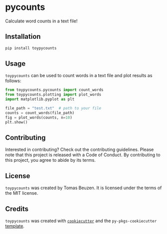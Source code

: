 # pycounts

Calculate word counts in a text file!

## Installation

```bash
pip install toypycounts
```

## Usage

`toypycounts` can be used to count words in a text file and plot results
as follows:

```python
from toypycounts.pycounts import count_words
from toypycounts.plotting import plot_words
import matplotlib.pyplot as plt

file_path = "test.txt"  # path to your file
counts = count_words(file_path)
fig = plot_words(counts, n=10)
plt.show()
```

## Contributing

Interested in contributing? Check out the contributing guidelines. 
Please note that this project is released with a Code of Conduct. 
By contributing to this project, you agree to abide by its terms.

## License

`toypycounts` was created by Tomas Beuzen. It is licensed under the terms
of the MIT license.

## Credits

`toypycounts` was created with 
[`cookiecutter`](https://cookiecutter.readthedocs.io/en/latest/) and 
the `py-pkgs-cookiecutter` 
[template](https://github.com/py-pkgs/py-pkgs-cookiecutter).